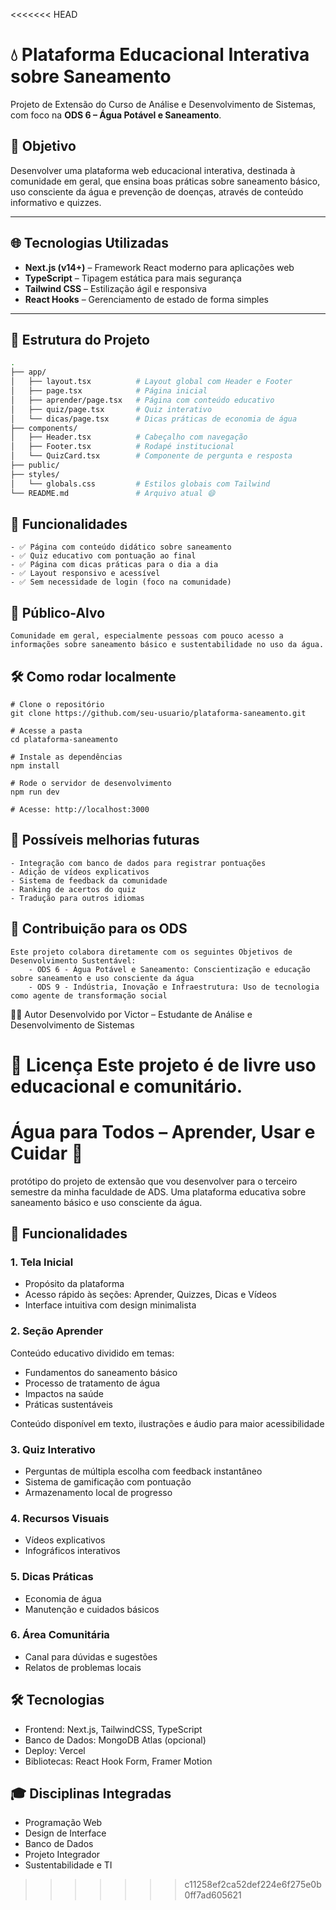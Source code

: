 <<<<<<< HEAD
# 💧 Plataforma Educacional Interativa sobre Saneamento

Projeto de Extensão do Curso de Análise e Desenvolvimento de Sistemas, com foco na **ODS 6 – Água Potável e Saneamento**.

## 🎯 Objetivo

Desenvolver uma plataforma web educacional interativa, destinada à comunidade em geral, que ensina boas práticas sobre saneamento básico, uso consciente da água e prevenção de doenças, através de conteúdo informativo e quizzes.

---

## 🌐 Tecnologias Utilizadas

- **Next.js (v14+)** – Framework React moderno para aplicações web
- **TypeScript** – Tipagem estática para mais segurança
- **Tailwind CSS** – Estilização ágil e responsiva
- **React Hooks** – Gerenciamento de estado de forma simples
---

## 📁 Estrutura do Projeto

```bash
.
├── app/
│   ├── layout.tsx          # Layout global com Header e Footer
│   ├── page.tsx            # Página inicial
│   ├── aprender/page.tsx   # Página com conteúdo educativo
│   ├── quiz/page.tsx       # Quiz interativo
│   └── dicas/page.tsx      # Dicas práticas de economia de água
├── components/
│   ├── Header.tsx          # Cabeçalho com navegação
│   ├── Footer.tsx          # Rodapé institucional
│   └── QuizCard.tsx        # Componente de pergunta e resposta
├── public/
├── styles/
│   └── globals.css         # Estilos globais com Tailwind
└── README.md               # Arquivo atual 😄
```

## 🧠 Funcionalidades

    - ✅ Página com conteúdo didático sobre saneamento
    - ✅ Quiz educativo com pontuação ao final
    - ✅ Página com dicas práticas para o dia a dia
    - ✅ Layout responsivo e acessível
    - ✅ Sem necessidade de login (foco na comunidade)

## 👥 Público-Alvo
    Comunidade em geral, especialmente pessoas com pouco acesso a informações sobre saneamento básico e sustentabilidade no uso da água.

## 🛠️ Como rodar localmente

```
# Clone o repositório
git clone https://github.com/seu-usuario/plataforma-saneamento.git

# Acesse a pasta
cd plataforma-saneamento

# Instale as dependências
npm install

# Rode o servidor de desenvolvimento
npm run dev

# Acesse: http://localhost:3000

```

## 🔧 Possíveis melhorias futuras

    - Integração com banco de dados para registrar pontuações
    - Adição de vídeos explicativos
    - Sistema de feedback da comunidade
    - Ranking de acertos do quiz
    - Tradução para outros idiomas

## 🌱 Contribuição para os ODS

    Este projeto colabora diretamente com os seguintes Objetivos de Desenvolvimento Sustentável:
        - ODS 6 - Água Potável e Saneamento: Conscientização e educação sobre saneamento e uso consciente da água
        - ODS 9 - Indústria, Inovação e Infraestrutura: Uso de tecnologia como agente de transformação social

👨‍💻 Autor
Desenvolvido por Victor – Estudante de Análise e Desenvolvimento de Sistemas

📜 Licença
Este projeto é de livre uso educacional e comunitário.
=======
# Água para Todos – Aprender, Usar e Cuidar 🌊

protótipo do projeto de extensão que vou desenvolver para o terceiro semestre da minha faculdade de ADS. Uma plataforma educativa sobre saneamento básico e uso consciente da água.

## 🎯 Funcionalidades

### 1. Tela Inicial

- Propósito da plataforma
- Acesso rápido às seções: Aprender, Quizzes, Dicas e Vídeos
- Interface intuitiva com design minimalista

### 2. Seção Aprender

Conteúdo educativo dividido em temas:

- Fundamentos do saneamento básico
- Processo de tratamento de água
- Impactos na saúde
- Práticas sustentáveis

Conteúdo disponível em texto, ilustrações e áudio para maior acessibilidade

### 3. Quiz Interativo

- Perguntas de múltipla escolha com feedback instantâneo
- Sistema de gamificação com pontuação
- Armazenamento local de progresso

### 4. Recursos Visuais

- Vídeos explicativos
- Infográficos interativos

### 5. Dicas Práticas

- Economia de água
- Manutenção e cuidados básicos

### 6. Área Comunitária

- Canal para dúvidas e sugestões
- Relatos de problemas locais

## 🛠️ Tecnologias

- Frontend: Next.js, TailwindCSS, TypeScript
- Banco de Dados: MongoDB Atlas (opcional)
- Deploy: Vercel
- Bibliotecas: React Hook Form, Framer Motion

## 🎓 Disciplinas Integradas

- Programação Web
- Design de Interface
- Banco de Dados
- Projeto Integrador
- Sustentabilidade e TI
>>>>>>> c11258ef2ca52def224e6f275e0b0ff7ad605621
